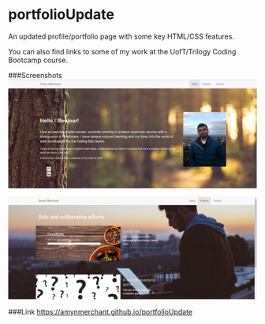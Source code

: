 # portfolioUpdate

An updated profile/portfolio page with some key HTML/CSS features.

You can also find links to some of my work at the UofT/Trilogy Coding Bootcamp course.

###Screenshots
![alt text](assets/images/homepage.png)

![alt text](assets/images/homepage2.png)

###Link
https://amynmerchant.github.io/portfolioUpdate